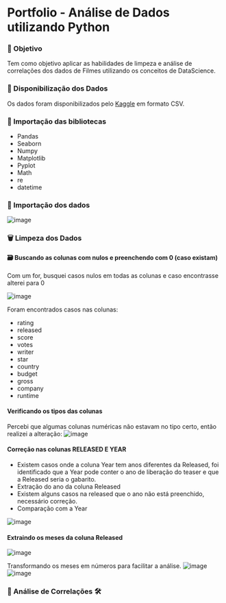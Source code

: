 # Portfolio - Análise de Dados utilizando Python
 
### :pushpin:	 Objetivo 
Tem como objetivo aplicar as habilidades de limpeza e análise de correlações dos dados de Filmes utilizando os conceitos de DataScience.

### :twisted_rightwards_arrows: Disponibilização dos Dados 
Os dados foram disponibilizados pelo [Kaggle](https://www.kaggle.com/datasets/danielgrijalvas/movies) em formato CSV. 

### :bookmark: Importação das bibliotecas
* Pandas
* Seaborn
* Numpy 
* Matplotlib
* Pyplot 
* Math
* re
* datetime
### :bookmark: Importação dos dados 
![image](https://user-images.githubusercontent.com/61653788/169074942-5885aceb-3036-4c05-a9bc-2893610fcbd1.png)
### :wastebasket:	Limpeza dos Dados
####  :card_file_box:	 Buscando as colunas com nulos e preenchendo com 0 (caso existam)
Com um for, busquei casos nulos em todas as colunas e caso encontrasse alterei para 0 

![image](https://user-images.githubusercontent.com/61653788/169075202-ba4bbd52-15de-472b-9c76-bded3cdfff31.png)

Foram encontrados casos nas colunas:
* rating 
* released 
* score 
* votes 
* writer 
* star 
* country
* budget 
* gross 
* company 
* runtime 
 #### Verificando os tipos das colunas 
 Percebi que algumas colunas numéricas não estavam no tipo certo, então realizei a alteração:
 ![image](https://user-images.githubusercontent.com/61653788/169075884-f59f3e0b-685b-47d8-a8dd-7754aed2d18c.png)
 #### Correção nas colunas RELEASED E YEAR 
* Existem casos onde a coluna Year tem anos diferentes da Released, foi identificado que a Year pode conter o ano de liberação do teaser e que a Released seria o gabarito.
* Extração do ano da coluna Released
* Existem alguns casos na released que o ano não está preenchido, necessário correção.
* Comparação com a Year

![image](https://user-images.githubusercontent.com/61653788/169076737-8b4d3b62-b428-429f-8c92-66d0f7bc9cca.png)

 #### Extraindo os meses da coluna Released
 ![image](https://user-images.githubusercontent.com/61653788/169077388-04cabcc1-3a3b-4af6-b7b9-36d80cc53ea5.png)
 
Transformando os meses em números para facilitar a análise.
![image](https://user-images.githubusercontent.com/61653788/169077863-3ea15c8c-e511-4182-9dbb-771704598d05.png)
![image](https://user-images.githubusercontent.com/61653788/169077931-4e72e9f9-b629-4a47-bbe3-a6a2920bf313.png)


### :bookmark: Análise de Correlações :hammer_and_wrench:	






